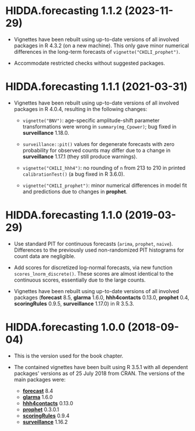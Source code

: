 # HIDDA.forecasting 1.1.2 (2023-11-29)

* Vignettes have been rebuilt using up-to-date versions of all involved
  packages in R 4.3.2 (on a new machine). This only gave minor numerical
  differences in the long-term forecasts of `vignette("CHILI_prophet")`.

* Accommodate restricted checks without suggested packages.


# HIDDA.forecasting 1.1.1 (2021-03-31)

* Vignettes have been rebuilt using up-to-date versions of all involved
  packages in R 4.0.4, resulting in the following changes:

  - `vignette("BNV")`: age-specific amplitude-shift parameter
     transformations were wrong in `summary(mg_Cpower)`;
     bug fixed in **surveillance** 1.18.0.

  - `surveillance::pit()` values for degenerate forecasts with zero
    probability for observed counts may differ due to a change in
    **surveillance** 1.17.1 (they still produce warnings).

  - `vignette("CHILI_hhh4")`: no rounding of `n` from 213 to 210 in
    printed `calibrationTest()` (a bug fixed in R 3.6.0).

  - `vignette("CHILI_prophet")`: minor numerical differences in model fit
    and predictions due to changes in **prophet**.


# HIDDA.forecasting 1.1.0 (2019-03-29)

* Use standard PIT for continuous forecasts (`arima`, `prophet`, `naive`).
  Differences to the previously used non-randomized PIT histograms for
  count data are negligible.

* Add scores for discretized log-normal forecasts, via new function
  `scores_lnorm_discrete()`. These scores are almost identical to the
  continuous scores, essentially due to the large counts.

* Vignettes have been rebuilt using up-to-date versions of all involved
  packages (**forecast** 8.5, **glarma** 1.6.0, **hhh4contacts** 0.13.0,
  **prophet** 0.4, **scoringRules** 0.9.5, **surveillance** 1.17.0)
  in R 3.5.3.


# HIDDA.forecasting 1.0.0 (2018-09-04)

* This is the version used for the book chapter.

* The contained vignettes have been built using R 3.5.1 with all dependent
  packages' versions as of 25 July 2018 from CRAN. The versions of the
  main packages were:

    * [**forecast**](https://CRAN.R-project.org/package=forecast) 8.4
    * [**glarma**](https://CRAN.R-project.org/package=glarma) 1.6.0
    * [**hhh4contacts**](https://CRAN.R-project.org/package=hhh4contacts) 0.13.0
    * [**prophet**](https://CRAN.R-project.org/package=prophet) 0.3.0.1
    * [**scoringRules**](https://CRAN.R-project.org/package=scoringRules) 0.9.4
    * [**surveillance**](https://CRAN.R-project.org/package=surveillance) 1.16.2
